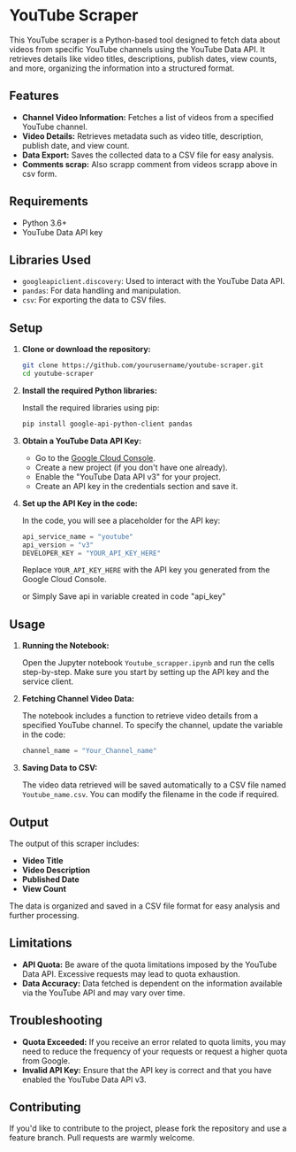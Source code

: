 
# YouTube Scraper

This YouTube scraper is a Python-based tool designed to fetch data about videos from specific YouTube channels using the YouTube Data API. It retrieves details like video titles, descriptions, publish dates, view counts, and more, organizing the information into a structured format.

## Features

- **Channel Video Information:** Fetches a list of videos from a specified YouTube channel.
- **Video Details:** Retrieves metadata such as video title, description, publish date, and view count.
- **Data Export:** Saves the collected data to a CSV file for easy analysis.
- **Comments scrap:** Also scrapp comment from videos scrapp above in csv form.

## Requirements

- Python 3.6+
- YouTube Data API key

## Libraries Used

- `googleapiclient.discovery`: Used to interact with the YouTube Data API.
- `pandas`: For data handling and manipulation.
- `csv`: For exporting the data to CSV files.

## Setup

1. **Clone or download the repository:**

   ```bash
   git clone https://github.com/yourusername/youtube-scraper.git
   cd youtube-scraper
   ```

2. **Install the required Python libraries:**

   Install the required libraries using pip:
   ```bash
   pip install google-api-python-client pandas
   ```

3. **Obtain a YouTube Data API Key:**

   - Go to the [Google Cloud Console](https://console.cloud.google.com/).
   - Create a new project (if you don't have one already).
   - Enable the "YouTube Data API v3" for your project.
   - Create an API key in the credentials section and save it.

4. **Set up the API Key in the code:**

   In the code, you will see a placeholder for the API key:
   ```python
   api_service_name = "youtube"
   api_version = "v3"
   DEVELOPER_KEY = "YOUR_API_KEY_HERE"
   ```

   Replace `YOUR_API_KEY_HERE` with the API key you generated from the Google Cloud Console.

   or Simply Save api in variable created in code "api_key"

## Usage

1. **Running the Notebook:**

   Open the Jupyter notebook `Youtube_scrapper.ipynb` and run the cells step-by-step. Make sure you start by setting up the API key and the service client.

2. **Fetching Channel Video Data:**

   The notebook includes a function to retrieve video details from a specified YouTube channel. To specify the channel, update the variable in the code:
   ```python
   channel_name = "Your_Channel_name"
   ```

3. **Saving Data to CSV:**

   The video data retrieved will be saved automatically to a CSV file named `Youtube_name.csv`. You can modify the filename in the code if required.

## Output

The output of this scraper includes:
- **Video Title**
- **Video Description**
- **Published Date**
- **View Count**

The data is organized and saved in a CSV file format for easy analysis and further processing.

## Limitations

- **API Quota:** Be aware of the quota limitations imposed by the YouTube Data API. Excessive requests may lead to quota exhaustion.
- **Data Accuracy:** Data fetched is dependent on the information available via the YouTube API and may vary over time.

## Troubleshooting

- **Quota Exceeded:** If you receive an error related to quota limits, you may need to reduce the frequency of your requests or request a higher quota from Google.
- **Invalid API Key:** Ensure that the API key is correct and that you have enabled the YouTube Data API v3.

## Contributing

If you'd like to contribute to the project, please fork the repository and use a feature branch. Pull requests are warmly welcome.

